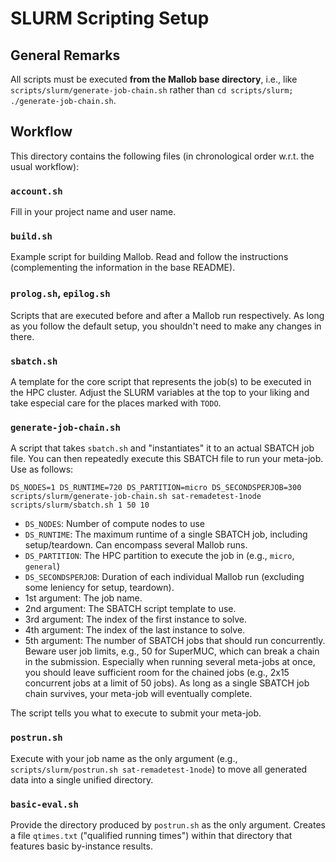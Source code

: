
# SLURM Scripting Setup

## General Remarks

All scripts must be executed **from the Mallob base directory**, i.e., like `scripts/slurm/generate-job-chain.sh` rather than `cd scripts/slurm; ./generate-job-chain.sh`.

## Workflow

This directory contains the following files (in chronological order w.r.t. the usual workflow):

### `account.sh`

Fill in your project name and user name.

### `build.sh`

Example script for building Mallob. Read and follow the instructions (complementing the information in the base README).

### `prolog.sh`, `epilog.sh`

Scripts that are executed before and after a Mallob run respectively. As long as you follow the default setup, you shouldn't need to make any changes in there.

### `sbatch.sh`

A template for the core script that represents the job(s) to be executed in the HPC cluster. Adjust the SLURM variables at the top to your liking and take especial care for the places marked with `TODO`.

### `generate-job-chain.sh`

A script that takes `sbatch.sh` and "instantiates" it to an actual SBATCH job file. You can then repeatedly execute this SBATCH file to run your meta-job. Use as follows:

```
DS_NODES=1 DS_RUNTIME=720 DS_PARTITION=micro DS_SECONDSPERJOB=300 scripts/slurm/generate-job-chain.sh sat-remadetest-1node scripts/slurm/sbatch.sh 1 50 10
```

* `DS_NODES`: Number of compute nodes to use
* `DS_RUNTIME`: The maximum runtime of a single SBATCH job, including setup/teardown. Can encompass several Mallob runs.
* `DS_PARTITION`: The HPC partition to execute the job in (e.g., `micro`, `general`)
* `DS_SECONDSPERJOB`: Duration of each individual Mallob run (excluding some leniency for setup, teardown).
* 1st argument: The job name.
* 2nd argument: The SBATCH script template to use.
* 3rd argument: The index of the first instance to solve.
* 4th argument: The index of the last instance to solve.
* 5th argument: The number of SBATCH jobs that should run concurrently. Beware user job limits, e.g., 50 for SuperMUC, which can break a chain in the submission. Especially when running several meta-jobs at once, you should leave sufficient room for the chained jobs (e.g., 2x15 concurrent jobs at a limit of 50 jobs). As long as a single SBATCH job chain survives, your meta-job will eventually complete.

The script tells you what to execute to submit your meta-job.

### `postrun.sh`

Execute with your job name as the only argument (e.g., `scripts/slurm/postrun.sh sat-remadetest-1node`) to move all generated data into a single unified directory.

### `basic-eval.sh`

Provide the directory produced by `postrun.sh` as the only argument. Creates a file `qtimes.txt` ("qualified running times") within that directory that features basic by-instance results.

